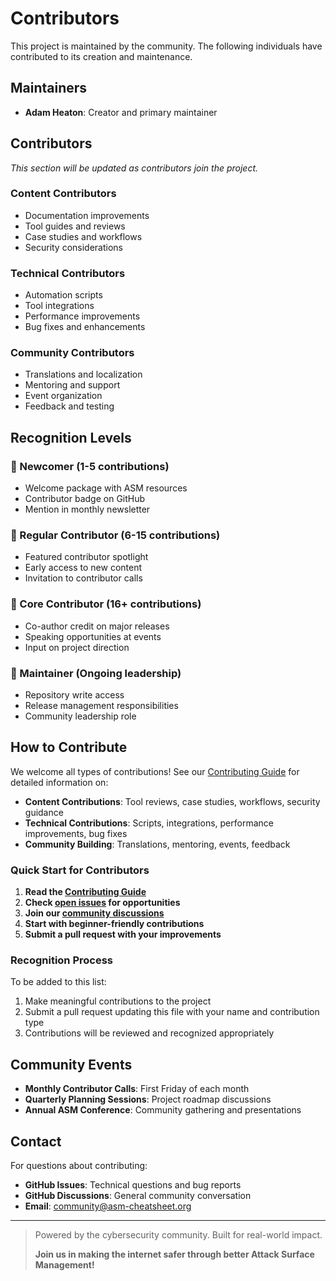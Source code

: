# Contributors

This project is maintained by the community. The following individuals have contributed to its creation and maintenance.

## Maintainers

- **Adam Heaton**: Creator and primary maintainer

## Contributors

*This section will be updated as contributors join the project.*

### Content Contributors
- Documentation improvements
- Tool guides and reviews
- Case studies and workflows
- Security considerations

### Technical Contributors
- Automation scripts
- Tool integrations
- Performance improvements
- Bug fixes and enhancements

### Community Contributors
- Translations and localization
- Mentoring and support
- Event organization
- Feedback and testing

## Recognition Levels

### 🌱 Newcomer (1-5 contributions)
- Welcome package with ASM resources
- Contributor badge on GitHub
- Mention in monthly newsletter

### 🌿 Regular Contributor (6-15 contributions)
- Featured contributor spotlight
- Early access to new content
- Invitation to contributor calls

### 🌳 Core Contributor (16+ contributions)
- Co-author credit on major releases
- Speaking opportunities at events
- Input on project direction

### 🏅 Maintainer (Ongoing leadership)
- Repository write access
- Release management responsibilities
- Community leadership role

## How to Contribute

We welcome all types of contributions! See our [Contributing Guide](CONTRIBUTING.md) for detailed information on:

- **Content Contributions**: Tool reviews, case studies, workflows, security guidance
- **Technical Contributions**: Scripts, integrations, performance improvements, bug fixes
- **Community Building**: Translations, mentoring, events, feedback

### Quick Start for Contributors

1. **Read the [Contributing Guide](CONTRIBUTING.md)**
2. **Check [open issues](https://github.com/your-repo/issues) for opportunities**
3. **Join our [community discussions](https://github.com/your-repo/discussions)**
4. **Start with beginner-friendly contributions**
5. **Submit a pull request with your improvements**

### Recognition Process

To be added to this list:
1. Make meaningful contributions to the project
2. Submit a pull request updating this file with your name and contribution type
3. Contributions will be reviewed and recognized appropriately

## Community Events

- **Monthly Contributor Calls**: First Friday of each month
- **Quarterly Planning Sessions**: Project roadmap discussions
- **Annual ASM Conference**: Community gathering and presentations

## Contact

For questions about contributing:
- **GitHub Issues**: Technical questions and bug reports
- **GitHub Discussions**: General community conversation
- **Email**: community@asm-cheatsheet.org

---

> Powered by the cybersecurity community. Built for real-world impact.
> 
> **Join us in making the internet safer through better Attack Surface Management!**
